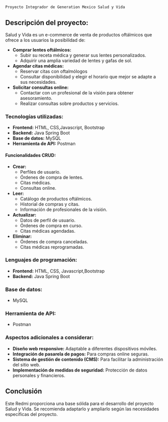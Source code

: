 # 
    Proyecto Integrador de Generation Mexico Salud y Vida

## **Descripción del proyecto:**

Salud y Vida es un e-commerce de venta de productos oftálmicos que ofrece a los usuarios la posibilidad de:

* **Comprar lentes oftálmicos:**
  * Subir su receta médica y generar sus lentes personalizados.
  * Adquirir una amplia variedad de lentes y gafas de sol.
* **Agendar citas médicas:**
  * Reservar citas con oftalmólogos
  * Consultar disponibilidad y elegir el horario que mejor se adapte a sus necesidades.
* **Solicitar consultas online:**
  * Contactar con un profesional de la visión para obtener asesoramiento.
  * Realizar consultas sobre productos y servicios.

### **Tecnologías utilizadas:**

* **Frontend:** HTML, CSS,Javascript, Bootstrap
* **Backend:** Java Spring Boot
* **Base de datos:** MySQL
* **Herramienta de API:** Postman

#### **Funcionalidades CRUD:**

* **Crear:**
  * Perfiles de usuario.
  * Órdenes de compra de lentes.
  * Citas médicas.
  * Consultas online.
* **Leer:**
  * Catálogo de productos oftálmicos.
  * Historial de compras y citas.
  * Información de profesionales de la visión.
* **Actualizar:**
  * Datos de perfil de usuario.
  * Órdenes de compra en curso.
  * Citas médicas agendadas.
* **Eliminar:**
  * Órdenes de compra canceladas.
  * Citas médicas reprogramadas.

### **Lenguajes de programación:**

* **Frontend:** HTML, CSS, Javascript,Bootstrap
* **Backend:** Java Spring Boot

### **Base de datos:**

* MySQL

### **Herramienta de API:**

* Postman

### **Aspectos adicionales a considerar:**

* **Diseño web responsive:** Adaptable a diferentes dispositivos móviles.
* **Integración de pasarela de pagos:** Para compras online seguras.
* **Sistema de gestión de contenido (CMS):** Para facilitar la administración del sitio web.
* **Implementación de medidas de seguridad:** Protección de datos personales y financieros.


## Conclusión

Este Redmi proporciona una base sólida para el desarrollo del proyecto Salud y Vida. Se recomienda adaptarlo y ampliarlo según las necesidades específicas del proyecto.
